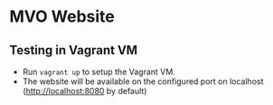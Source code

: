 # MVO Website

## Testing in Vagrant VM

   * Run `vagrant up` to setup the Vagrant VM.
   * The website will be available on the configured port on localhost ([http://localhost:8080](http://localhost:8080) by default)